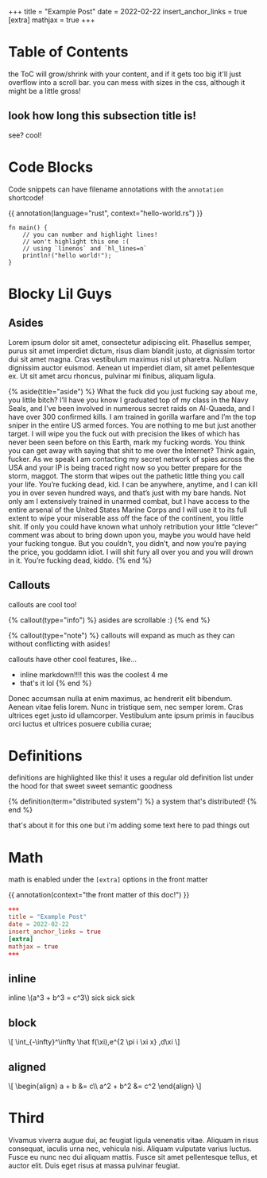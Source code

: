 +++
title = "Example Post"
date = 2022-02-22
insert_anchor_links = true
[extra]
mathjax = true
+++

# Table of Contents

the ToC will grow/shrink with your content, and if it gets too big it'll just overflow into a scroll bar. you can mess with sizes in the css, although it might be a little gross!

## look how long this subsection title is!

see? cool!

# Code Blocks

Code snippets can have filename annotations with the `annotation` shortcode!

{{ annotation(language="rust", context="hello-world.rs") }}

```rust, linenos, hl_lines=2 4
fn main() {
    // you can number and highlight lines!
    // won't highlight this one :(
    // using `linenos` and `hl_lines=n`
    println!("hello world!");
}
```

# Blocky Lil Guys

## Asides

 Lorem ipsum dolor sit amet, consectetur adipiscing elit. Phasellus semper, purus sit amet imperdiet dictum, risus diam blandit justo, at dignissim tortor dui sit amet magna. Cras vestibulum maximus nisl ut pharetra. Nullam dignissim auctor euismod. Aenean ut imperdiet diam, sit amet pellentesque ex. Ut sit amet arcu rhoncus, pulvinar mi finibus, aliquam ligula.

{% aside(title="aside") %}
What the fuck did you just fucking say about me, you little bitch? I’ll have you know I graduated top of my class in the Navy Seals, and I’ve been involved in numerous secret raids on Al-Quaeda, and I have over 300 confirmed kills. I am trained in gorilla warfare and I’m the top sniper in the entire US armed forces. You are nothing to me but just another target. I will wipe you the fuck out with precision the likes of which has never been seen before on this Earth, mark my fucking words. You think you can get away with saying that shit to me over the Internet? Think again, fucker. As we speak I am contacting my secret network of spies across the USA and your IP is being traced right now so you better prepare for the storm, maggot. The storm that wipes out the pathetic little thing you call your life. You’re fucking dead, kid. I can be anywhere, anytime, and I can kill you in over seven hundred ways, and that’s just with my bare hands. Not only am I extensively trained in unarmed combat, but I have access to the entire arsenal of the United States Marine Corps and I will use it to its full extent to wipe your miserable ass off the face of the continent, you little shit. If only you could have known what unholy retribution your little “clever” comment was about to bring down upon you, maybe you would have held your fucking tongue. But you couldn’t, you didn’t, and now you’re paying the price, you goddamn idiot. I will shit fury all over you and you will drown in it. You’re fucking dead, kiddo.
{% end %}

## Callouts

callouts are cool too!

{% callout(type="info") %}
asides are scrollable :)
{% end %}

{% callout(type="note") %}
callouts will expand as much as they can without conflicting with asides!

callouts have other cool features, like...
- inline markdown!!!! this was the coolest 4 me
- that's it lol
{% end %}

Donec accumsan nulla at enim maximus, ac hendrerit elit bibendum. Aenean vitae felis lorem. Nunc in tristique sem, nec semper lorem. Cras ultrices eget justo id ullamcorper. Vestibulum ante ipsum primis in faucibus orci luctus et ultrices posuere cubilia curae;



# Definitions

definitions are highlighted like this! it uses a regular old definition list under the hood for that sweet sweet semantic goodness

{% definition(term="distributed system") %}
a system that's distributed!
{% end %}

that's about it for this one but i'm adding some text here to pad things out



# Math

math is enabled under the `[extra]` options in the front matter

{{ annotation(context="the front matter of this doc!") }}

```toml
+++
title = "Example Post"
date = 2022-02-22
insert_anchor_links = true
[extra]
mathjax = true
+++
```

## inline

inline \\(a^3 + b^3 = c^3\\) sick sick sick

## block

\\[
    \int_{-\infty}^\infty
    \hat f(\xi)\,e^{2 \pi i \xi x}
    \,d\xi
\\]

## aligned
\\[
    \\begin{align}
        a + b &= c\\\\
        a^2 + b^2 &= c^2
    \\end{align}
\\]

# Third

Vivamus viverra augue dui, ac feugiat ligula venenatis vitae. Aliquam in risus consequat, iaculis urna nec, vehicula nisi. Aliquam vulputate varius luctus. Fusce eu nunc nec dui aliquam mattis. Fusce sit amet pellentesque tellus, et auctor elit. Duis eget risus at massa pulvinar feugiat.